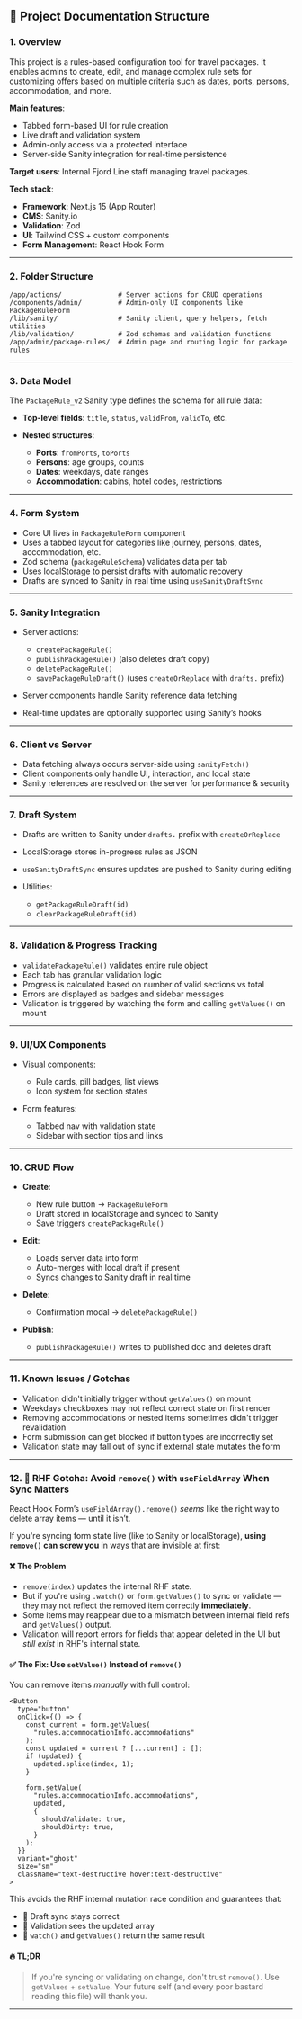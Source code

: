 ## 🧱 Project Documentation Structure

### 1. **Overview**

This project is a rules-based configuration tool for travel packages. It enables admins to create, edit, and manage complex rule sets for customizing offers based on multiple criteria such as dates, ports, persons, accommodation, and more.

**Main features**:

- Tabbed form-based UI for rule creation
- Live draft and validation system
- Admin-only access via a protected interface
- Server-side Sanity integration for real-time persistence

**Target users**: Internal Fjord Line staff managing travel packages.

**Tech stack**:

- **Framework**: Next.js 15 (App Router)
- **CMS**: Sanity.io
- **Validation**: Zod
- **UI**: Tailwind CSS + custom components
- **Form Management**: React Hook Form

---

### 2. **Folder Structure**

```text
/app/actions/              # Server actions for CRUD operations
/components/admin/         # Admin-only UI components like PackageRuleForm
/lib/sanity/               # Sanity client, query helpers, fetch utilities
/lib/validation/           # Zod schemas and validation functions
/app/admin/package-rules/  # Admin page and routing logic for package rules
```

---

### 3. **Data Model**

The `PackageRule_v2` Sanity type defines the schema for all rule data:

- **Top-level fields**: `title`, `status`, `validFrom`, `validTo`, etc.
- **Nested structures**:

  - **Ports**: `fromPorts`, `toPorts`
  - **Persons**: age groups, counts
  - **Dates**: weekdays, date ranges
  - **Accommodation**: cabins, hotel codes, restrictions

---

### 4. **Form System**

- Core UI lives in `PackageRuleForm` component
- Uses a tabbed layout for categories like journey, persons, dates, accommodation, etc.
- Zod schema (`packageRuleSchema`) validates data per tab
- Uses localStorage to persist drafts with automatic recovery
- Drafts are synced to Sanity in real time using `useSanityDraftSync`

---

### 5. **Sanity Integration**

- Server actions:

  - `createPackageRule()`
  - `publishPackageRule()` (also deletes draft copy)
  - `deletePackageRule()`
  - `savePackageRuleDraft()` (uses `createOrReplace` with `drafts.` prefix)

- Server components handle Sanity reference data fetching
- Real-time updates are optionally supported using Sanity’s hooks

---

### 6. **Client vs Server**

- Data fetching always occurs server-side using `sanityFetch()`
- Client components only handle UI, interaction, and local state
- Sanity references are resolved on the server for performance & security

---

### 7. **Draft System**

- Drafts are written to Sanity under `drafts.` prefix with `createOrReplace`
- LocalStorage stores in-progress rules as JSON
- `useSanityDraftSync` ensures updates are pushed to Sanity during editing
- Utilities:

  - `getPackageRuleDraft(id)`
  - `clearPackageRuleDraft(id)`

---

### 8. **Validation & Progress Tracking**

- `validatePackageRule()` validates entire rule object
- Each tab has granular validation logic
- Progress is calculated based on number of valid sections vs total
- Errors are displayed as badges and sidebar messages
- Validation is triggered by watching the form and calling `getValues()` on mount

---

### 9. **UI/UX Components**

- Visual components:

  - Rule cards, pill badges, list views
  - Icon system for section states

- Form features:

  - Tabbed nav with validation state
  - Sidebar with section tips and links

---

### 10. **CRUD Flow**

- **Create**:

  - New rule button → `PackageRuleForm`
  - Draft stored in localStorage and synced to Sanity
  - Save triggers `createPackageRule()`

- **Edit**:

  - Loads server data into form
  - Auto-merges with local draft if present
  - Syncs changes to Sanity draft in real time

- **Delete**:

  - Confirmation modal → `deletePackageRule()`

- **Publish**:

  - `publishPackageRule()` writes to published doc and deletes draft

---

### 11. **Known Issues / Gotchas**

- Validation didn't initially trigger without `getValues()` on mount
- Weekdays checkboxes may not reflect correct state on first render
- Removing accommodations or nested items sometimes didn't trigger revalidation
- Form submission can get blocked if button types are incorrectly set
- Validation state may fall out of sync if external state mutates the form

---

### 12. **🐛 RHF Gotcha: Avoid `remove()` with `useFieldArray` When Sync Matters**

React Hook Form’s `useFieldArray().remove()` _seems_ like the right way to delete array items — until it isn’t.

If you're syncing form state live (like to Sanity or localStorage), **using `remove()` can screw you** in ways that are invisible at first:

#### ❌ The Problem

- `remove(index)` updates the internal RHF state.
- But if you're using `.watch()` or `form.getValues()` to sync or validate — they may not reflect the removed item correctly **immediately**.
- Some items may reappear due to a mismatch between internal field refs and `getValues()` output.
- Validation will report errors for fields that appear deleted in the UI but _still exist_ in RHF's internal state.

#### ✅ The Fix: Use `setValue()` Instead of `remove()`

You can remove items _manually_ with full control:

```tsx
<Button
  type="button"
  onClick={() => {
    const current = form.getValues(
      "rules.accommodationInfo.accommodations"
    );
    const updated = current ? [...current] : [];
    if (updated) {
      updated.splice(index, 1);
    }

    form.setValue(
      "rules.accommodationInfo.accommodations",
      updated,
      {
        shouldValidate: true,
        shouldDirty: true,
      }
    );
  }}
  variant="ghost"
  size="sm"
  className="text-destructive hover:text-destructive"
>
```

This avoids the RHF internal mutation race condition and guarantees that:

- 🧼 Draft sync stays correct
- 🧪 Validation sees the updated array
- 🧠 `watch()` and `getValues()` return the same result

#### 🔥 TL;DR

> If you're syncing or validating on change, don't trust `remove()`. Use `getValues` + `setValue`.
> Your future self (and every poor bastard reading this file) will thank you.

---
